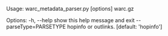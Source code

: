 Usage: warc_metadata_parser.py [options] warc.gz

Options:
  -h, --help            show this help message and exit
  --parseType=PARSETYPE
                        hopinfo or outlinks. [default: 'hopinfo']
